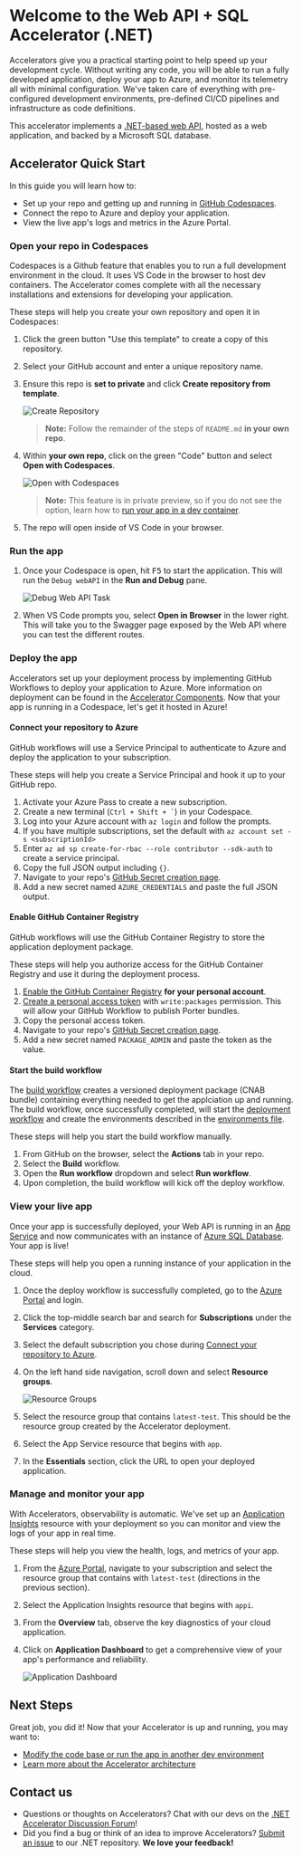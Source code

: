 # Welcome to the Web API + SQL Accelerator (.NET)

Accelerators give you a practical starting point to help speed up your development cycle. Without writing any code, you will be able to run a fully developed application, deploy your app to Azure, and monitor its telemetry all with minimal configuration. We've taken care of everything with pre-configured development environments, pre-defined CI/CD pipelines and infrastructure as code definitions.

This accelerator implements a [.NET-based web API](src/webapi/), hosted as a web application, and backed by a Microsoft SQL database.

## Accelerator Quick Start

In this guide you will learn how to:

- Set up your repo and getting up and running in [GitHub Codespaces](https://code.visualstudio.com/docs/remote/codespaces).
- Connect the repo to Azure and deploy your application.
- View the live app's logs and metrics in the Azure Portal.

### Open your repo in Codespaces

Codespaces is a Github feature that enables you to run a full development environment in the cloud. It uses VS Code in the browser to host dev containers. The Accelerator comes complete with all the necessary installations and extensions for developing your application.

These steps will help you create your own repository and open it in Codespaces:

1. Click the green button "Use this template" to create a copy of this repository.
1. Select your GitHub account and enter a unique repository name.
1. Ensure this repo is **set to private** and click **Create repository from template**.

    ![Create Repository](docs/create_repository_dotnet.png)

    > **Note:** Follow the remainder of the steps of `README.md` **in your own repo**.
1. Within **your own repo**, click on the green "Code" button and select **Open with Codespaces**.

    ![Open with Codespaces](docs/open-in-codespaces.jpg)

    > **Note:** This feature is in private preview, so if you do not see the option, learn how to [run your app in a dev container](docs/tips-and-tricks.md#run-your-app-in-a-vs-code-development-container).

1. The repo will open inside of VS Code in your browser.

### Run the app

1. Once your Codespace is open, hit <kbd>F5</kbd> to start the application. This will run the `Debug webAPI` in the **Run and Debug** pane.

    ![Debug Web API Task](docs/run_application.png)

1. When VS Code prompts you, select **Open in Browser** in the lower right. This will take you to the Swagger page exposed by the Web API where you can test the different routes.

### Deploy the app

Accelerators set up your deployment process by implementing GitHub Workflows to deploy your application to Azure. More information on deployment can be found in the [Accelerator Components](docs/accelerator-components.md). Now that your app is running in a Codespace, let's get it hosted in Azure!

#### Connect your repository to Azure

GitHub workflows will use a Service Principal to authenticate to Azure and deploy the application to your subscription.

These steps will help you create a Service Principal and hook it up to your GitHub repo.

1. Activate your Azure Pass to create a new subscription.
1. Create a new terminal (`` Ctrl + Shift + ` ``) in your Codespace.
1. Log into your Azure account with `az login` and follow the prompts.
1. If you have multiple subscriptions, set the default with `az account set -s <subscriptionId>`
1. Enter `az ad sp create-for-rbac --role contributor --sdk-auth` to create a service principal.
1. Copy the full JSON output including `{}`.
1. Navigate to your repo's [GitHub Secret creation page](https://docs.github.com/en/actions/reference/encrypted-secrets#creating-encrypted-secrets-for-a-repository).
1. Add a new secret named `AZURE_CREDENTIALS` and paste the full JSON output.

#### Enable GitHub Container Registry

GitHub workflows will use the GitHub Container Registry to store the application deployment package.

These steps will help you authorize access for the GitHub Container Registry and use it during the deployment process.

1. [Enable the GitHub Container Registry](https://docs.github.com/en/packages/guides/enabling-improved-container-support#enabling-github-container-registry-for-your-personal-account) **for your personal account**.
1. [Create a personal access token](https://docs.github.com/en/github/authenticating-to-github/creating-a-personal-access-token#creating-a-token) with `write:packages` permission. This will allow your GitHub Workflow to publish Porter bundles.
1. Copy the personal access token.
1. Navigate to your repo's [GitHub Secret creation page](https://docs.github.com/en/actions/reference/encrypted-secrets#creating-encrypted-secrets-for-a-repository).
1. Add a new secret named `PACKAGE_ADMIN` and paste the token as the value.

#### Start the build workflow

The [build workflow](.github/workflows/build.yaml) creates a versioned deployment package (CNAB bundle) containing everything needed to get the applciation up and running. The build workflow, once successfully completed, will start the [deployment workflow](.github/workflows/deploy.yaml) and create the environments described in the [environments file](.github/environments/environments.yaml).

These steps will help you start the build workflow manually.

1. From GitHub on the browser, select the **Actions** tab in your repo.
1. Select the **Build** workflow.
1. Open the **Run workflow** dropdown and select **Run workflow**.
1. Upon completion, the build workflow will kick off the deploy workflow.

### View your live app

Once your app is successfully deployed, your Web API is running in an [App Service](https://azure.microsoft.com/en-us/services/app-service/) and now communicates with an instance of [Azure SQL Database](https://azure.microsoft.com/en-us/services/sql-database/). Your app is live!

These steps will help you open a running instance of your application in the cloud.

1. Once the deploy workflow is successfully completed, go to the [Azure Portal](https://portal.azure.com) and login.
1. Click the top-middle search bar and search for **Subscriptions** under the **Services** category.
1. Select the default subscription you chose during [Connect your repository to Azure](#connect-your-repository-to-azure).
1. On the left hand side navigation, scroll down and select **Resource groups**.

    ![Resource Groups](docs/resource-groups.png)

1. Select the resource group that contains `latest-test`. This should be the resource group created by the Accelerator deployment.
1. Select the App Service resource that begins with `app`.
1. In the **Essentials** section, click the URL to open your deployed application.

### Manage and monitor your app

With Accelerators, observability is automatic. We've set up an [Application Insights](https://docs.microsoft.com/en-us/azure/azure-monitor/app/app-insights-overview) resource with your deployment so you can monitor and view the logs of your app in real time.

These steps will help you view the health, logs, and metrics of your app.

1. From the [Azure Portal](https://portal.azure.com), navigate to your subscription and select the resource group that contains with `latest-test` (directions in the previous section).
1. Select the Application Insights resource that begins with `appi`.
1. From the **Overview** tab, observe the key diagnostics of your cloud application.
1. Click on **Application Dashboard** to get a comprehensive view of your app's performance and reliability.

    ![Application Dashboard](docs/application_dashboard_dotnet.png)

## Next Steps

Great job, you did it! Now that your Accelerator is up and running, you may want to:

- [Modify the code base or run the app in another dev environment](docs/tips-and-tricks.md)
- [Learn more about the Accelerator architecture](docs/accelerator-components.md)

## Contact us

- Questions or thoughts on Accelerators? Chat with our devs on the [.NET Accelerator Discussion Forum](https://github.com/varaderoproject/dotnet-webapi-feedback/discussions)!
- Did you find a bug or think of an idea to improve Accelerators? [Submit an issue](https://github.com/varaderoproject/dotnet-webapi-feedback/issues) to our .NET repository. **We love your feedback!**

